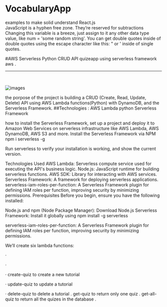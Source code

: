 # VocabularyApp
examples to make solid understand React.js  
JavaScript is a hyphen free zone. They’re reserved for subtractions
Changing this variable is a breeze, just assign to it any other data type value, like num = 'some random string'.
You can get double quotes inside of double quotes using the escape character like this: \" or \' inside of single quotes.






#AWS Serverless Python CRUD API
quizeapp using serverless framework aws .
<hr>
<br>

![images](https://github.com/user-attachments/assets/33b41f32-896f-4447-9396-04b9417cc38b)



the porpose of the project is building a CRUD (Create, Read, Update, Delete) API using AWS Lambda functions(Python) with DynamoDB, and the Serverless Framework.
##Technologies :
AWS Lambda
python
Serverless Framework





how to install the Serverless Framework, set up a project and deploy it to Amazon Web Services on serverless infrastructure like AWS Lambda, AWS DynamoDB, AWS S3 and more.
Install the Serverless Framework via NPM  npm i serverless -g

Run serverless to verify your installation is working, and show the current version.



Technologies Used
AWS Lambda: Serverless compute service used for executing the API's business logic.
Node.js: JavaScript runtime for building serverless functions.
AWS SDK: Library for interacting with AWS services.
Serverless Framework: A framework for deploying serverless applications.
serverless-iam-roles-per-function: A Serverless Framework plugin for defining IAM roles per function, improving security by minimizing permissions.
Prerequisites
Before you begin, ensure you have the following installed:

Node.js and npm (Node Package Manager): Download Node.js
Serverless Framework: Install it globally using npm install -g serverless



serverless-iam-roles-per-function: A Serverless Framework plugin for defining IAM roles per function, improving security by minimizing permissions.



We’ll create six lambda functions:

· 

· 

· create-quiz to create a new tutorial

· update-quiz to update a tutorial

· delete-quiz to delete a tutorial .
  get-quiz to return only one quiz .
  get-all-quiz to return all the quizes in the database .





